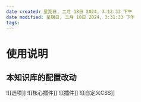 ```yaml
---
date created: 星期日, 二月 18日 2024, 3:12:33 下午
date modified: 星期日, 二月 18日 2024, 3:31:33 下午
tags: 
---
```


# 使用说明

## 本知识库的配置改动

![[选项]]
![[核心插件]]
![[插件]]
![[自定义CSS]]